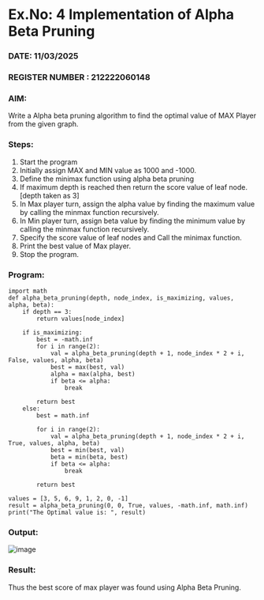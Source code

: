 # Ex.No: 4   Implementation of Alpha Beta Pruning 
### DATE: 11/03/2025                                                            
### REGISTER NUMBER : 212222060148
### AIM: 
Write a Alpha beta pruning algorithm to find the optimal value of MAX Player from the given graph.
### Steps:
1. Start the program
2. Initially  assign MAX and MIN value as 1000 and -1000.
3.  Define the minimax function  using alpha beta pruning
4.  If maximum depth is reached then return the score value of leaf node. [depth taken as 3]
5.  In Max player turn, assign the alpha value by finding the maximum value by calling the minmax function recursively.
6.  In Min player turn, assign beta value by finding the minimum value by calling the minmax function recursively.
7.  Specify the score value of leaf nodes and Call the minimax function.
8.  Print the best value of Max player.
9.  Stop the program. 

### Program:
```
import math
def alpha_beta_pruning(depth, node_index, is_maximizing, values, alpha, beta):
    if depth == 3:
        return values[node_index]
    
    if is_maximizing:
        best = -math.inf
        for i in range(2):
            val = alpha_beta_pruning(depth + 1, node_index * 2 + i, False, values, alpha, beta)
            best = max(best, val)
            alpha = max(alpha, best)
            if beta <= alpha:
                break
        
        return best
    else:
        best = math.inf
        
        for i in range(2):
            val = alpha_beta_pruning(depth + 1, node_index * 2 + i, True, values, alpha, beta)
            best = min(best, val)
            beta = min(beta, best)
            if beta <= alpha:
                break

        return best
    
values = [3, 5, 6, 9, 1, 2, 0, -1]  
result = alpha_beta_pruning(0, 0, True, values, -math.inf, math.inf)
print("The Optimal value is: ", result)
```
### Output:

![image](https://github.com/user-attachments/assets/f293a5ea-3391-45e3-80d0-6586e29cab3d)

### Result:
Thus the best score of max player was found using Alpha Beta Pruning.
